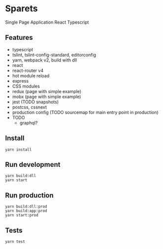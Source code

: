 # Sparets 
Single Page Application React Typescript 

## Features
- typescript
- tslint, tslint-config-standard, editorconfig
- yarn, webpack v2, build with dll
- react
- react-router v4
- hot module reload
- express
- CSS modules
- redux (page with simple example)
- mobx (page with simple example)
- jest (TODO snapshots)
- postcss, cssnext
- production config (TODO sourcemap for main entry point in production)
- TODO
    - graphql?

## Install
`yarn install`

## Run development  
`yarn build:dll`  
`yarn start`

## Run production  
`yarn build:dll:prod`  
`yarn build:app:prod`  
`yarn start:prod`

## Tests
`yarn test`